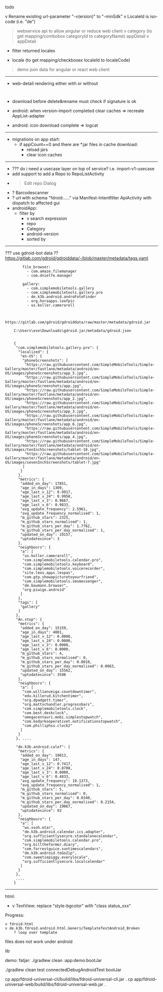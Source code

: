 todo

v Rename existing url-parameter "-v(ersion)" to "-minSdk"
v LocaleId is iso-code (i.e. "de")

> webservice api to allow angular or reduce web client
> v category (to get mapping/combobox categoryId to categoryName)
> appDetail
> v appDetail
* filter returned locales

* locale (to get mapping/checkboxex localeId to localeCode)

> demo json data for angular or react web client

------

* web-detail rendering either with or without <pre>

* download before delete&rename must check if signature is ok

* android: when version-import completed clear caches => recreate AppList-adapter
* android: icon download complete => logcat

-----

* migrations on app start:
  * if appCount==0 and there are *.jar files in cache download:
    * reload jars
    * clear icon caches

------

* ??? do i need a usecase layer on top of service? i.e. import-v1-usecase
* add support to add a Repo to RepoListActivity
* > Edit repo Dialog
* ? Barcodescanner
* ? url with schema "fdroid:....." via Manifest-Intentfilter ApiActivity with dispatch to affected
  gui
* androidApp:
  * filter by
    * v search expression
    * repo
    * Category
    * android-version
    * sorted by

-----


??? use gdroid-bot data ??
https://gitlab.com/gdroid/gdroiddata/-/blob/master/metadata/tags.yaml

			file_browser:
			  - com.amaze.filemanager
			  - com.dnielfe.manager

			gallery:
			  - com.simplemobiletools.gallery
			  - com.simplemobiletools.gallery.pro
			  - de.k3b.android.androFotoFinder
			  - org.horaapps.leafpic
			  - us.koller.cameraroll
		

		https://gitlab.com/gdroid/gdroiddata/raw/master/metadata/gdroid.jar

		C:\Users\eve\Downloads\gdroid.jar/metadata/gdroid.json


		{
		 "com.simplemobiletools.gallery.pro": {
		  "localized": {
		   "en-US": {
			"phoneScreenshots": [
			 "https://raw.githubusercontent.com/SimpleMobileTools/Simple-Gallery/master/fastlane/metadata/android/en-US/images/phoneScreenshots/app_5.jpg", 
			 "https://raw.githubusercontent.com/SimpleMobileTools/Simple-Gallery/master/fastlane/metadata/android/en-US/images/phoneScreenshots/app.jpg", 
			 "https://raw.githubusercontent.com/SimpleMobileTools/Simple-Gallery/master/fastlane/metadata/android/en-US/images/phoneScreenshots/app_2.jpg", 
			 "https://raw.githubusercontent.com/SimpleMobileTools/Simple-Gallery/master/fastlane/metadata/android/en-US/images/phoneScreenshots/app_3.jpg", 
			 "https://raw.githubusercontent.com/SimpleMobileTools/Simple-Gallery/master/fastlane/metadata/android/en-US/images/phoneScreenshots/app_6.jpg", 
			 "https://raw.githubusercontent.com/SimpleMobileTools/Simple-Gallery/master/fastlane/metadata/android/en-US/images/phoneScreenshots/app_4.jpg", 
			 "https://raw.githubusercontent.com/SimpleMobileTools/Simple-Gallery/master/fastlane/metadata/android/en-US/images/tenInchScreenshots/tablet-10.jpg", 
			 "https://raw.githubusercontent.com/SimpleMobileTools/Simple-Gallery/master/fastlane/metadata/android/en-US/images/sevenInchScreenshots/tablet-7.jpg"
			]
		   }
		  }, 
		  "metrics": {
		   "added_on_day": 17851, 
		   "age_in_days": 1309, 
		   "age_last_v_12": 0.9917, 
		   "age_last_v_24": 0.9958, 
		   "age_last_v_3": 0.9667, 
		   "age_last_v_6": 0.9833, 
		   "avg_update_frequency": 2.5961, 
		   "avg_update_frequency_normalised": 1, 
		   "m_github_stars": 2325, 
		   "m_github_stars_normalised": 1, 
		   "m_github_stars_per_day": 1.7762, 
		   "m_github_stars_per_day_normalised": 1, 
		   "updated_on_day": 19157, 
		   "uptodatesince": 3
		  }, 
		  "neighbours": {
		   "a": [
			"us.koller.cameraroll", 
			"com.simplemobiletools.calendar.pro", 
			"com.simplemobiletools.keyboard", 
			"com.simplemobiletools.voicerecorder", 
			"site.leos.apps.lespas", 
			"com.gtp.showapicturetoyourfriend", 
			"com.simplemobiletools.smsmessenger", 
			"de.baumann.browser", 
			"org.piwigo.android"
		   ]
		  }, 
		  "tags": [
		   "gallery"
		  ]
		 }, 
		 "An.stop": {
		  "metrics": {
		   "added_on_day": 15159, 
		   "age_in_days": 4001, 
		   "age_last_v_12": 0.0000, 
		   "age_last_v_24": 0.0000, 
		   "age_last_v_3": 0.0000, 
		   "age_last_v_6": 0.0000, 
		   "m_github_stars": 4, 
		   "m_github_stars_normalised": 0, 
		   "m_github_stars_per_day": 0.0010, 
		   "m_github_stars_per_day_normalised": 0.0063, 
		   "updated_on_day": 15562, 
		   "uptodatesince": 3598
		  }, 
		  "neighbours": {
		   "a": [
			"com.willianveiga.countdowntimer", 
			"edu.killerud.kitchentimer", 
			"org.dpadgett.timer", 
			"org.mattvchandler.progressbars", 
			"com.simplemobiletools.clock", 
			"com.best.deskclock", 
			"omegacentauri.mobi.simplestopwatch", 
			"com.kodarkooperativet.notificationstopwatch", 
			"com.philliphsu.clock2"
		   ]
		  }
		 }, ....
		 
		 "de.k3b.android.calef": {
		  "metrics": {
		   "added_on_day": 19013, 
		   "age_in_days": 147, 
		   "age_last_v_12": 0.7417, 
		   "age_last_v_24": 0.8708, 
		   "age_last_v_3": 0.0000, 
		   "age_last_v_6": 0.4833, 
		   "avg_update_frequency": 19.1373, 
		   "avg_update_frequency_normalised": 1, 
		   "m_github_stars": 5, 
		   "m_github_stars_normalised": 0, 
		   "m_github_stars_per_day": 0.0340, 
		   "m_github_stars_per_day_normalised": 0.2154, 
		   "updated_on_day": 19067, 
		   "uptodatesince": 93
		  }, 
		  "neighbours": {
		   "a": [
			"ws.xsoh.etar", 
			"de.k3b.android.calendar.ics.adapter", 
			"org.sufficientlysecure.standalonecalendar", 
			"com.simplemobiletools.calendar.pro", 
			"org.billthefarmer.diary", 
			"com.forrestguice.suntimescalendars", 
			"de.k3b.android.toGoZip", 
			"com.sweetiepiggy.everylocale", 
			"org.sufficientlysecure.localcalendar"
		   ]
		  }
		 }, 
		 .... 
		}

-----

html:

* v TextView: replace "style-bgcolor" with "class status_xxx"

Progress:

    v fdroid-html 
    v de.k3b.fdroid.android.html.GenericTemplateTestAndroid_Broken 
        ? loop over template

files does not work under android

lib

demo:
fatjar: ./gradlew clean :app:demo:bootJar

./gradlew clean test connectedDebugAndroidTest bootJar

cp app/fdroid-universal-cli/build/libs/fdroid-universal-cli.jar . cp
app/fdroid-universal-web/build/libs/fdroid-universal-web.jar .
 





